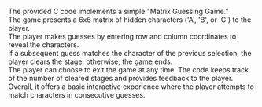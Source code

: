 The provided C code implements a simple "Matrix Guessing Game."
<br>
The game presents a 6x6 matrix of hidden characters ('A', 'B', or 'C') to the player.
<br>
The player makes guesses by entering row and column coordinates to reveal the characters. <br>
If a subsequent guess matches the character of the previous selection, the player clears the stage; otherwise, the game ends. <br>
The player can choose to exit the game at any time. The code keeps track of the number of cleared stages and provides feedback to the player. <br>
Overall, it offers a basic interactive experience where the player attempts to match characters in consecutive guesses.<br>
